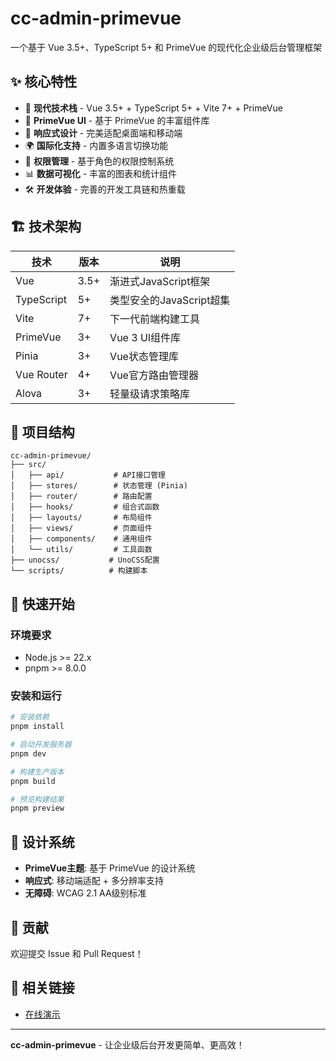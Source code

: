 <!--
  @description cc-admin-primevue 企业级后台管理框架 - 项目说明文档
-->

# cc-admin-primevue

一个基于 Vue 3.5+、TypeScript 5+ 和 PrimeVue 的现代化企业级后台管理框架

## ✨ 核心特性

- 🚀 **现代技术栈** - Vue 3.5+ + TypeScript 5+ + Vite 7+ + PrimeVue
- 🎨 **PrimeVue UI** - 基于 PrimeVue 的丰富组件库
- 📱 **响应式设计** - 完美适配桌面端和移动端
- 🌍 **国际化支持** - 内置多语言切换功能
- 🔐 **权限管理** - 基于角色的权限控制系统
- 📊 **数据可视化** - 丰富的图表和统计组件
- 🛠️ **开发体验** - 完善的开发工具链和热重载

## 🏗️ 技术架构

| 技术       | 版本 | 说明                     |
| ---------- | ---- | ------------------------ |
| Vue        | 3.5+ | 渐进式JavaScript框架     |
| TypeScript | 5+   | 类型安全的JavaScript超集 |
| Vite       | 7+   | 下一代前端构建工具       |
| PrimeVue   | 3+   | Vue 3 UI组件库           |
| Pinia      | 3+   | Vue状态管理库            |
| Vue Router | 4+   | Vue官方路由管理器        |
| Alova      | 3+   | 轻量级请求策略库         |

## 📁 项目结构

```
cc-admin-primevue/
├── src/
│   ├── api/           # API接口管理
│   ├── stores/        # 状态管理 (Pinia)
│   ├── router/        # 路由配置
│   ├── hooks/         # 组合式函数
│   ├── layouts/       # 布局组件
│   ├── views/         # 页面组件
│   ├── components/    # 通用组件
│   └── utils/         # 工具函数
├── unocss/           # UnoCSS配置
└── scripts/          # 构建脚本
```

## 🚀 快速开始

### 环境要求

- Node.js >= 22.x
- pnpm >= 8.0.0

### 安装和运行

```bash
# 安装依赖
pnpm install

# 启动开发服务器
pnpm dev

# 构建生产版本
pnpm build

# 预览构建结果
pnpm preview
```

## 🎨 设计系统

- **PrimeVue主题**: 基于 PrimeVue 的设计系统
- **响应式**: 移动端适配 + 多分辨率支持
- **无障碍**: WCAG 2.1 AA级别标准

## 🤝 贡献

欢迎提交 Issue 和 Pull Request！

## 🔗 相关链接

- [在线演示](https://www.cc-admin.wzdxcc.cloudns.org)

---

**cc-admin-primevue** - 让企业级后台开发更简单、更高效！

